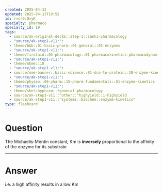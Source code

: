 ```yaml
---
created: 2025-04-13
updated: 2025-04-13T10:52
id: r=cr0:O>yK
specialty: pharmaco
specialty_id: 19
tags:
  - source/ak-original-decks::step-1::zanki-pharmacology
  - "source/ak-step1-v11:": 
  - theme/b&b::01-basic-pharm::01-general::01-enzymes
  - "source/ak-step1-v11:": 
  - theme/firstaid::05-pharmacology::01-pharmacokinetics-pharmacodynamics::01-enzyme-kinetics::michaelis-mentin
  - "source/ak-step1-v11:": 
  - theme/nbme::18
  - "source/ak-step1-v11:": 
  - source/ome-banner::basic-science::01-dna-to-protein::18-enzyme-kinetics
  - "source/ak-step1-v11:": 
  - theme/physeo::09-pharm::15-pharm-fundamentals::01-enzyme-kinetics
  - "source/ak-step1-v11:": 
  - theme/sketchypharm::!general-pharmacology
  - source/ak-step1-v11::^other::^highyield::1-highyield
  - source/ak-step1-v11::^systems::biochem::enzyme-kinetics"
type: flashcard
---
```


# Question
The Michaelis-Mentin constant, Km is **inversely** proportional to the affinity of the enzyme for its substrate

---

# Answer
i.e. a high affinity results in a low Km